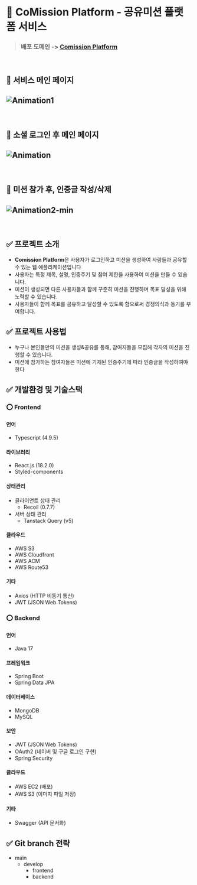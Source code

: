 # 📝 CoMission Platform - 공유미션 플랫폼 서비스
> ### 배포 도메인 -> [Comission Platform](https://comission-platform.shop)
<br/>


🔽 서비스 메인 페이지
---
![Animation1](https://github.com/Dongick/CoMission_Platform/assets/91418544/bcc09051-272c-4583-bf4d-7e82d9b426c8)
---
<br/>

🔽 소셜 로그인 후 메인 페이지
---
![Animation](https://github.com/Dongick/CoMission_Platform/assets/91418544/fb73658e-491b-4300-b386-a18dea9dcc95)
---
<br/>

🔽 미션 참가 후, 인증글 작성/삭제
---
![Animation2-min](https://github.com/Dongick/CoMission_Platform/assets/91418544/fdc27d1e-3dfe-4998-a8d1-c03d64da7856)
---

<br/>

## ✅ 프로젝트 소개
- **Comission Platform**은 사용자가 로그인하고 미션을 생성하여 사람들과 공유할 수 있는 웹 애플리케이션입니다
- 사용자는 특정 제목, 설명, 인증주기 및 참여 제한을 사용하여 미션을 만들 수 있습니다.
- 미션이 생성되면 다른 사용자들과 함께 꾸준히 미션을 진행하며 목표 달성을 위해 노력할 수 있습니다.
- 사용자들이 함께 목표를 공유하고 달성할 수 있도록 함으로써 경쟁의식과 동기를 부여합니다.


## ✅ 프로젝트 사용법
- 누구나 본인들만의 미션을 생성&공유를 통해, 참여자들을 모집해 각자의 미션을 진행할 수 있습니다.
- 미션에 참가하는 참여자들은 미션에 기재된 인증주기에 따라 인증글을 작성하여야 한다

## ✅ 개발환경 및 기술스택

### ⭕ Frontend
#### 언어
- Typescript (4.9.5)

#### 라이브러리
- React.js (18.2.0)
- Styled-components

#### 상태관리
* 클라이언트 상태 관리
  - Recoil (0.7.7)
* 서버 상태 관리
  - Tanstack Query (v5)

#### 클라우드
- AWS S3
- AWS Cloudfront
- AWS ACM
- AWS Route53

#### 기타
- Axios (HTTP 비동기 통신)
- JWT (JSON Web Tokens)

### ⭕ Backend
#### 언어
- Java 17

#### 프레임워크
- Spring Boot
- Spring Data JPA

#### 데이터베이스
- MongoDB
- MySQL

#### 보안
- JWT (JSON Web Tokens)
- OAuth2 (네이버 및 구글 로그인 구현)
- Spring Security

#### 클라우드
- AWS EC2 (배포)
- AWS S3 (이미지 파일 저장)

#### 기타
- Swagger (API 문서화)


## ✅ Git branch 전략
- main
  - develop
      - frontend
      - backend
